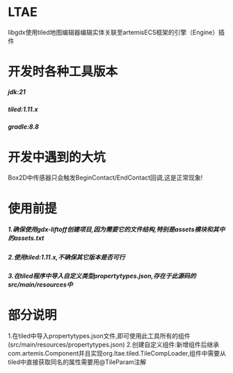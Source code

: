 # LTAE
libgdx使用tiled地图编辑器编辑实体关联至artemisECS框架的引擎（Engine）插件

# 开发时各种工具版本
##### jdk:21
##### tiled:1.11.x
##### gradle:8.8

# 开发中遇到的大坑
Box2D中传感器只会触发BeginContact/EndContact回调,这是正常现象!

# 使用前提
##### 1.确保使用gdx-liftoff创建项目,因为需要它的文件结构,特别是assets模块和其中的assets.txt
##### 2.使用tiled:1.11.x,不确保其它版本是否可行
##### 3.在tiled程序中导入自定义类型propertytypes.json,存在于此源码的src/main/resources中


# 部分说明
1.在tiled中导入propertytypes.json文件,即可使用此工具所有的组件(src/main/resources/propertytypes.json)
2.创建自定义组件:新增组件后继承com.artemis.Component并且实现org.ltae.tiled.TileCompLoader,组件中需要从tiled中直接获取同名的属性需要用@TileParam注解

